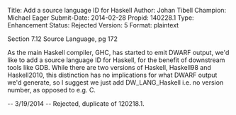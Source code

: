 Title:       Add a source language ID for Haskell
Author:      Johan Tibell
Champion:    Michael Eager
Submit-Date: 2014-02-28
Propid:      140228.1
Type:        Enhancement
Status:      Rejected
Version:     5
Format:      plaintext

Section 7.12 Source Language, pg 172

As the main Haskell compiler, GHC, has started to emit DWARF output, we'd like 
to add a source language ID for Haskell, for the benefit of downstream tools 
like GDB. While there are two versions of Haskell, Haskell98 and Haskell2010, 
this distinction has no implications for what DWARF output we'd generate, so I 
suggest we just add DW_LANG_Haskell i.e. no version number, as opposed to e.g. C.

-- 
3/19/2014 -- Rejected, duplicate of 120218.1.
